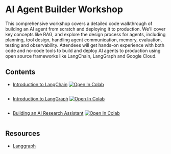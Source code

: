 # AI Agent Builder Workshop

This comprehensive workshop covers a detailed code walkthrough of building an AI agent from scratch and deploying it to production. We'll cover key concepts like RAG, and explore the design process for agents, including planning, tool design, handling agent communication, memory, evaluation, testing and observability. Attendees will get hands-on experience with both code and no-code tools to build and deploy AI agents to production using open source frameworks like LangChain, LangGraph and Google Cloud.

## Contents

- <a style="display: flex;" target="_blank" href="https://colab.research.google.com/github/akshatamohanty/ai-agent-builder-workshop/blob/main/02_Working_with_LLMs.ipynb">
  <div style="margin-right: 4px">Introduction to LangChain </div>
  <img src="https://colab.research.google.com/assets/colab-badge.svg" alt="Open In Colab"/>
</a>

- <a style="display: flex;" target="_blank" href="https://colab.research.google.com/github/akshatamohanty/ai-agent-builder-workshop/blob/main/05_Build_your_own_agent.ipynb">
    <div style="margin-right: 4px">Introduction to LangGraph </div>
    <img src="https://colab.research.google.com/assets/colab-badge.svg" alt="Open In Colab"/>
</a>

- <a style="display: flex;" target="_blank" href="https://colab.research.google.com/github/akshatamohanty/ai-agent-builder-workshop/blob/main/06_Research_assistant.ipynb">
    <div style="margin-right: 4px">Building an AI Research Assistant</div>
    <img src="https://colab.research.google.com/assets/colab-badge.svg" alt="Open In Colab"/>
</a>


## Resources

- [Langgraph](https://langchain-ai.github.io/langgraph/tutorials/)